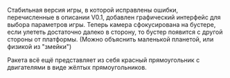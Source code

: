 Стабильная версия игры, в которой исправлены ошибки, перечисленные в описании V0.1, добавлен графический интерфейс для выбора параметров игры. Теперь камера сфокусирована на бустере, если улететь достаточно далеко в сторону, то бустер появится с другой стороны от платформы. (Можно объяснить маленькой планетой, или физикой из "змейки")

Ракета всё ещё представляет из себя красный прямоугольник с двигателями в виде жёлтых прямоугольников.
